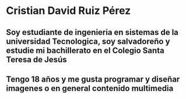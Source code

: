 # Cristian David Ruiz Pérez
## Soy estudiante de ingenieria en sistemas de la universidad Tecnologica, soy salvadoreño y estudie mi bachillerato en el Colegio  Santa Teresa de Jesús
## Tengo 18 años y me gusta programar y diseñar imagenes o en general contenido multimedia 


